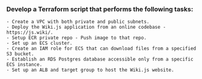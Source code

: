 ### Develop a Terraform script that performs the following tasks:
    - Create a VPC with both private and public subnets.
    - Deploy the Wiki.js application from an online codebase - https://js.wiki/.
    - Setup ECR private repo - Push image to that repo.
    - Set up an ECS cluster.
    - Create an IAM role for ECS that can download files from a specified S3 bucket.
    - Establish an RDS Postgres database accessible only from a specific ECS instance.
    - Set up an ALB and target group to host the Wiki.js website.

